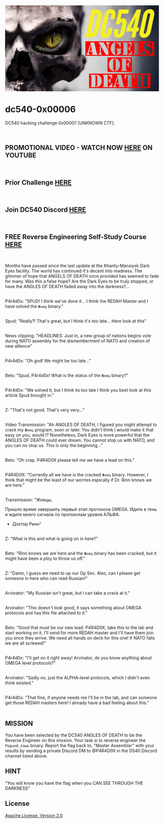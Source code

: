 ![image](https://github.com/mytechnotalent/dc540-0x00007/blob/main/DC540%20Angels%20Of%20Death.png?raw=true)

# dc540-0x00006
DC540 hacking challenge 0x00007 [UNKNOWN CTF].

<br>

## PROMOTIONAL VIDEO - WATCH NOW [HERE](https://youtu.be/YJAa4o7WXkE) ON YOUTUBE

<br>

## Prior Challenge [HERE](https://github.com/mytechnotalent/dc540-0x00006)

<br>

## Join DC540 Discord [HERE](https://discord.gg/TC9V9RCr5U)

<br>

## FREE Reverse Engineering Self-Study Course [HERE](https://github.com/mytechnotalent/Reverse-Engineering-Tutorial)

<br>

Months have passed since the last update at the Khanty-Mansiysk Dark Eyes facility. The world has continued it's decent into madness. The glimmer of hope that ANGELS OF DEATH once provided has seemed to fade for many. Was this a false hope? Are the Dark Eyes to be truly stopped, or have the ANGLES OF DEATH faded away into the darkness?... <br><br>

P4r4d0x: "SPUD! I think we've done it... I think the REDAH Master and I have solved the `Жнец` binary."<br><br>

Spud: "Really?! That's great, but I think it's too late... Here look at this"<br><br>

News clipping: "HEADLINES: Just in, a new group of nations begins vote during NATO assembly for the dismemberment of NATO and creation of new allience"<br><br>

P4r4d0x: "Oh god! We might be too late..."<br><br>

Bets: "Spud, P4r4d0x! What is the status of the `Жнец` binary?"<br><br>

P4r4d0x: "We solved it, but I think its too late I think you best look at this article Spud brought in."<br><br>

Z: "That's not good. That's very very..."<br><br>

Video Transmission: "Ah ANGLES OF DEATH, I figured you might attempt to crack my `Жнец` program, soon or later. You didn't think I would make it that easy on you, would I? Nonetheless, Dark Eyes is more powerful that the ANGLES OF DEATH could ever dream. You cannot stop us with NATO, and you can no stop us. This is only the beginning..."<br><br>

Bets: "Oh crap. P4R4D0X please tell me we have a lead on this."<br><br>

P4R4D0X: "Currently all we have is the cracked `Жнец` binary. However, I think that might be the least of our worries espically if Dr. Rinn knows we are here."<br><br>

Transmission: "Жнецы,

Пришло время завершить первый этап протокола OMEGA. Идите в тень и ждите моего сигнала по протоколам уровня АЛЬФА.

- Доктор Ринн"<br><br>

Z: "What is this and what is going on in here?"<br><br>

Bets: "Rinn knows we are here and the `Жнец` binary has been cracked, but it might have been a ploy to throw us off."<br><br>

Z: "Damn, I guess we need to up our Op Sec. Also, can I please get someone in here who can read Russian!"<br><br>

Arvinator: "My Russian isn't great, but I can take a crack at it."<br><br>

Arvinator: "This doesn't look good, it says something about OMEGA protocols and has this file attached to it."<br><br>

Bets: "Good that must be our new lead. P4R4D0X, take this to the lab and start working on it, I'll send for more REDAH master and I'll have them join you once they arrive. We need all hands on deck for this one! If NATO falls we are all screwed!"<br><br>

P4r4d0x: "I'll get on it right away! Arvinator, do you know anything about OMEGA level protocols?"<br><br>

Arvinator: "Sadly no, just the ALPHA-level protocols, which I didn't even think existed."<br><br>

P4r4d0x: "That fine, if anyone needs me I'll be in the lab, and can someone get those REDAH masters here! I already have a bad feeling about this."<br><br> 

## MISSION

You have been selected by the DC540 ANGLES OF DEATH to be the Reverse Engineer on this mission. Your task si to reverse engineer the `Родной_язык` binary. Report the flag back to, "Master Assembler" with your results by sending a private Discord DM to @P4R4D0X in the D540 Discord channel listed above.

## HINT

"You will know you have the flag when you CAN SEE THROUGH THE DARKNESS"
<br>

## License
[Apache License, Version 2.0](https://www.apache.org/licenses/LICENSE-2.0)
